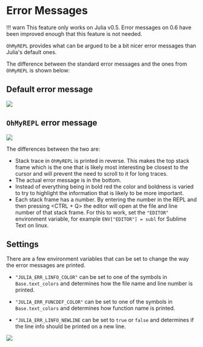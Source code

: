 # Error Messages

!!! warn
    This feature only works on Julia v0.5. Error messages on 0.6 have been improved enough that this feature is not needed.

`OhMyREPL` provides what can be argued to be a bit nicer error messages than Julia's default ones.

The difference between the standard error messages and the ones from `OhMyREPL` is shown below:

## Default error message

![](err_msg_default.png)

## `OhMyREPL` error message

![](err_msg.png)

The differences between the two are:

* Stack trace in `OhMyREPL` is printed in reverse. This makes the top stack frame which is the one that is likely most interesting be closest to the cursor and will prevent the need to scroll to it for long traces.
* The actual error message is in the bottom.
* Instead of everything being in bold red the color and boldness is varied to try to highlight the information that is likely to be more important.
* Each stack frame has a number. By entering the number in the REPL and then pressing <CTRL + Q> the editor will open at the file and line number of that stack frame. For this to work, set the `"EDITOR"` environment variable, for example `ENV["EDITOR"] = subl` for Sublime Text on linux.


## Settings

There are a few environment variables that can be set to change the way the error messages are printed.

* `"JULIA_ERR_LINFO_COLOR"` can be set to one of the symbols in `Base.text_colors` and determines how the file name and line number is printed.

* `"JULIA_ERR_FUNCDEF_COLOR"` can be set to one of the symbols in `Base.text_colors` and determines how function name is printed.

* `"JULIA_ERR_LINFO_NEWLINE` can be set to `true` or `false` and determines if the line info should be printed on a new line.

![](custom_error.png)

